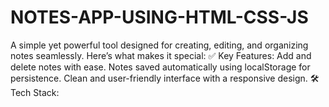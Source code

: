 # NOTES-APP-USING-HTML-CSS-JS
A simple yet powerful tool designed for creating, editing, and organizing notes seamlessly. Here’s what makes it special:  ✅ Key Features:  Add and delete notes with ease. Notes saved automatically using localStorage for persistence. Clean and user-friendly interface with a responsive design. 🛠 Tech Stack:
